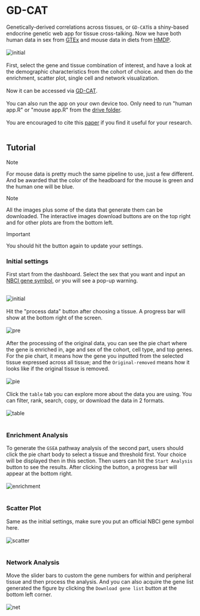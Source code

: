 # GD-CAT
Genetically-derived correlations across tissues, or `GD-CAT`is a shiny-based endocrine genetic web app for tissue cross-talking. Now we have both human data in sex from [GTEx](https://gtexportal.org/home/) and mouse data in diets from [HMDP](https://www.ncbi.nlm.nih.gov/pmc/articles/PMC4878195/). <br><br>
![initial](https://github.com/mingqizh/GD-CAT/blob/main/images/pipeline.png) <br><br>
First, select the gene and tissue combination of interest, and have a look at the demographic characteristics from the cohort of choice.
and then do the enrichment, scatter plot, single cell and network visualization.  <br><br>
Now it can be accessed via [GD-CAT](https://pipeline.biochem.uci.edu/gtex/). <br><br>
You can also run the app on your own device too. Only need to run "human app.R" or "mouse app.R" from the [drive folder](https://drive.google.com/drive/folders/1KvzT_USvOXiXbktSs-e3DCzwrqsfZDEl?usp=sharing).<br><br>
You are encouraged to cite this [paper](https://elifesciences.org/articles/88863) if you find it useful for your research. <br><br>
## Tutorial 
> [!NOTE]
> For mouse data is pretty much the same pipeline to use, just a few different. And be awarded that the color of the headboard for the mouse is green and the human one will be blue. 

> [!NOTE]
> All the images plus some of the data that generate them can be downloaded. The interactive images download buttons are on the top right and for other plots are from the bottom left. 

> [!IMPORTANT]
> You should hit the button again to update your settings. 
### Initial settings
First start from the dashboard. Select the sex that you want and input an [NBCI gene symbol](https://www.ncbi.nlm.nih.gov/pmc/articles/PMC7494048/), or you will see a pop-up warning. <br><br>

![initial](https://github.com/mingqizh/GD-CAT/blob/main/images/hset.png) <br><br>
Hit the "process data" button after choosing a tissue. A progress bar will show at the bottom right of the screen. <br><br>
![pre](https://github.com/mingqizh/GD-CAT/blob/main/images/1689177951994.png) <br><br>
After the processing of the original data, you can see the pie chart where the gene is enriched in, age and sex of the cohort, cell type, and top genes. For the pie chart, it means how the gene you inputted from the selected tissue expressed across all tissue; and the `Original-removed` means how it looks like if the original tissue is removed. <br><br>
![pie](https://github.com/mingqizh/GD-CAT/blob/main/images/sfd.png) <br><br>
Click the `table` tab you can explore more about the data you are using. You can filter, rank, search, copy, or download the data in 2 formats.<br><br>
![table](https://github.com/mingqizh/GD-CAT/blob/main/images/table.png)<br><br>
### Enrichment Analysis
To generate the `GSEA` pathway analysis of the second part, users should click the pie chart body to select a tissue and threshold first. Your choice will be displayed then in this section. Then users can hit the `Start Analysis` button to see the results. After clicking the button, a progress bar will appear at the bottom right. <br><br>
![enrichment](https://github.com/mingqizh/GD-CAT/blob/main/images/enrich.png)<br><br>
### Scatter Plot
Same as the initial settings, make sure you put an official NBCI gene symbol here. <br><br>
![scatter](https://github.com/mingqizh/GD-CAT/blob/main/images/1689177689112.png)<br><br>
### Network Analysis
Move the slider bars to custom the gene numbers for within and peripheral tissue and then process the analysis. And you can also acquire the gene list generated the figure by clicking the `Download gene list` button at the bottom left corner. <br><br>
![net](https://github.com/mingqizh/GD-CAT/blob/main/images/net.png)


